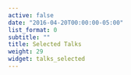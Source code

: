 ```yaml
---
active: false
date: "2016-04-20T00:00:00-05:00"
list_format: 0
subtitle: ""
title: Selected Talks
weight: 29
widget: talks_selected
---
```

